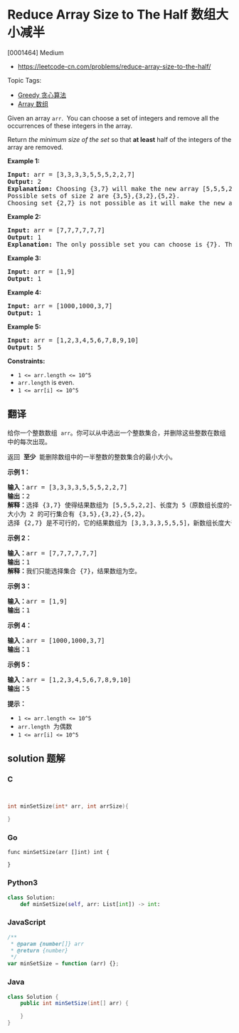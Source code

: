 # Reduce Array Size to The Half 数组大小减半

[0001464] Medium

- https://leetcode-cn.com/problems/reduce-array-size-to-the-half/

Topic Tags:

- [Greedy 贪心算法](https://leetcode-cn.com/tag/greedy/)
- [Array 数组](https://leetcode-cn.com/tag/array/)

Given an array `arr`.  You can choose a set of integers and remove all the occurrences of these integers in the array.

Return _the minimum size of the set_ so that **at least** half of the integers of the array are removed.

**Example 1:**

<pre><strong>Input:</strong> arr = [3,3,3,3,5,5,5,2,2,7]
<strong>Output:</strong> 2
<strong>Explanation:</strong> Choosing {3,7} will make the new array [5,5,5,2,2] which has size 5 (i.e equal to half of the size of the old array).
Possible sets of size 2 are {3,5},{3,2},{5,2}.
Choosing set {2,7} is not possible as it will make the new array [3,3,3,3,5,5,5] which has size greater than half of the size of the old array.
</pre>

**Example 2:**

<pre><strong>Input:</strong> arr = [7,7,7,7,7,7]
<strong>Output:</strong> 1
<strong>Explanation:</strong> The only possible set you can choose is {7}. This will make the new array empty.
</pre>

**Example 3:**

<pre><strong>Input:</strong> arr = [1,9]
<strong>Output:</strong> 1
</pre>

**Example 4:**

<pre><strong>Input:</strong> arr = [1000,1000,3,7]
<strong>Output:</strong> 1
</pre>

**Example 5:**

<pre><strong>Input:</strong> arr = [1,2,3,4,5,6,7,8,9,10]
<strong>Output:</strong> 5
</pre>

**Constraints:**

- `1 <= arr.length <= 10^5`
- `arr.length` is even.
- `1 <= arr[i] <= 10^5`

## 翻译

给你一个整数数组  `arr`。你可以从中选出一个整数集合，并删除这些整数在数组中的每次出现。

返回  **至少**  能删除数组中的一半整数的整数集合的最小大小。

**示例 1：**

<pre><strong>输入：</strong>arr = [3,3,3,3,5,5,5,2,2,7]
<strong>输出：</strong>2
<strong>解释：</strong>选择 {3,7} 使得结果数组为 [5,5,5,2,2]、长度为 5（原数组长度的一半）。
大小为 2 的可行集合有 {3,5},{3,2},{5,2}。
选择 {2,7} 是不可行的，它的结果数组为 [3,3,3,3,5,5,5]，新数组长度大于原数组的二分之一。
</pre>

**示例 2：**

<pre><strong>输入：</strong>arr = [7,7,7,7,7,7]
<strong>输出：</strong>1
<strong>解释：</strong>我们只能选择集合 {7}，结果数组为空。
</pre>

**示例 3：**

<pre><strong>输入：</strong>arr = [1,9]
<strong>输出：</strong>1
</pre>

**示例 4：**

<pre><strong>输入：</strong>arr = [1000,1000,3,7]
<strong>输出：</strong>1
</pre>

**示例 5：**

<pre><strong>输入：</strong>arr = [1,2,3,4,5,6,7,8,9,10]
<strong>输出：</strong>5
</pre>

**提示：**

- `1 <= arr.length <= 10^5`
- `arr.length`  为偶数
- `1 <= arr[i] <= 10^5`

## solution 题解

### C

```c


int minSetSize(int* arr, int arrSize){

}


```

### Go

```golang
func minSetSize(arr []int) int {

}
```

### Python3

```python
class Solution:
    def minSetSize(self, arr: List[int]) -> int:
```

### JavaScript

```javascript
/**
 * @param {number[]} arr
 * @return {number}
 */
var minSetSize = function (arr) {};
```

### Java

```java
class Solution {
    public int minSetSize(int[] arr) {

    }
}
```
